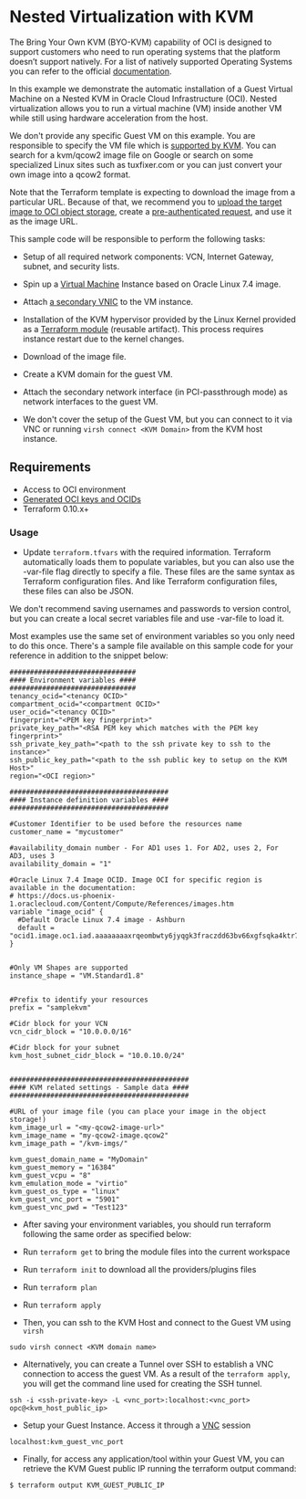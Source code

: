 Nested Virtualization with KVM
==============================

The Bring Your Own KVM (BYO-KVM) capability of OCI is designed to support customers who need to run operating systems that the platform doesn’t support natively. For a list of natively supported Operating Systems you can refer to the official [documentation](https://docs.us-phoenix-1.oraclecloud.com/Content/Compute/References/images.htm).

In this example we demonstrate the automatic installation of a Guest Virtual Machine on a Nested KVM in Oracle Cloud Infrastructure (OCI). Nested virtualization allows you to run a virtual machine (VM) inside another VM while still using hardware acceleration from the host.

We don't provide any specific Guest VM on this example. You are responsible to specify the VM file which is [supported by KVM](https://www.linux-kvm.org/page/Guest_Support_Status). You can search for a kvm/qcow2 image file on Google or search on some specialized Linux sites such as tuxfixer.com or you can just convert your own image into a qcow2 format.

Note that the Terraform template is expecting to download the image from a particular URL. Because of that, we recommend you to [upload the target image to OCI object storage](https://docs.us-phoenix-1.oraclecloud.com/Content/GSG/Tasks/addingbuckets.htm#two), create a [pre-authenticated request](https://docs.us-phoenix-1.oraclecloud.com/Content/Object/Tasks/managingobjects.htm#par), and use it as the image URL.

This sample code will be responsible to perform the following tasks:

- Setup of all required network components: VCN, Internet Gateway, subnet, and security lists.

- Spin up a [Virtual Machine](https://docs.us-phoenix-1.oraclecloud.com/Content/Compute/Concepts/computeoverview.htm) Instance based on Oracle Linux 7.4 image.

- Attach [a secondary VNIC](https://docs.us-phoenix-1.oraclecloud.com/Content/Network/Tasks/managingVNICs.htm) to the VM instance.

-	Installation of the KVM hypervisor provided by the Linux Kernel provided as a [Terraform module](https://www.terraform.io/docs/modules/usage.html) (reusable artifact). This process requires instance restart due to the kernel changes.

-	Download of the image file.

- Create a KVM domain for the guest VM.

- Attach the secondary network interface (in PCI-passthrough mode) as network interfaces to the guest VM.

- We don't cover the setup of the Guest VM, but you can connect to it via VNC or running `virsh connect <KVM Domain>` from the KVM host instance.


Requirements
------------

- Access to OCI environment
- [Generated OCI keys and OCIDs](https://docs.us-phoenix-1.oraclecloud.com/Content/API/Concepts/apisigningkey.htm)
- Terraform 0.10.x+


### Usage

- Update `terraform.tfvars` with the required information. Terraform automatically loads them to populate variables, but you can also use the -var-file flag directly to specify a file. These files are the same syntax as Terraform configuration files. And like Terraform configuration files, these files can also be JSON.

We don't recommend saving usernames and passwords to version control, but you can create a local secret variables file and use -var-file to load it.

Most examples use the same set of environment variables so you only need to do this once. There's a sample file available on this sample code for your reference in addition to the snippet below:

```
###############################
#### Environment variables ####
###############################
tenancy_ocid="<tenancy OCID>"
compartment_ocid="<compartment OCID>"
user_ocid="<tenancy OCID>"
fingerprint="<PEM key fingerprint>"
private_key_path="<RSA PEM key which matches with the PEM key fingerprint>"
ssh_private_key_path="<path to the ssh private key to ssh to the instance>"
ssh_public_key_path="<path to the ssh public key to setup on the KVM Host>"
region="<OCI region>"

#######################################
#### Instance definition variables ####
#######################################

#Customer Identifier to be used before the resources name
customer_name = "mycustomer"

#availability_domain number - For AD1 uses 1. For AD2, uses 2, For AD3, uses 3
availability_domain = "1"

#Oracle Linux 7.4 Image OCID. Image OCI for specific region is available in the documentation:
# https://docs.us-phoenix-1.oraclecloud.com/Content/Compute/References/images.htm
variable "image_ocid" {
  #Default Oracle Linux 7.4 image - Ashburn
  default = "ocid1.image.oc1.iad.aaaaaaaaxrqeombwty6jyqgk3fraczdd63bv66xgfsqka4ktr7c57awr3p5a"
}


#Only VM Shapes are supported
instance_shape = "VM.Standard1.8"


#Prefix to identify your resources
prefix = "samplekvm"

#Cidr block for your VCN
vcn_cidr_block = "10.0.0.0/16"

#Cidr block for your subnet
kvm_host_subnet_cidr_block = "10.0.10.0/24"


############################################
#### KVM related settings - Sample data ####
############################################

#URL of your image file (you can place your image in the object storage!)
kvm_image_url = "<my-qcow2-image-url>"
kvm_image_name = "my-qcow2-image.qcow2"
kvm_image_path = "/kvm-imgs/"

kvm_guest_domain_name = "MyDomain"
kvm_guest_memory = "16384"
kvm_guest_vcpu = "8"
kvm_emulation_mode = "virtio"
kvm_guest_os_type = "linux"
kvm_guest_vnc_port = "5901"
kvm_guest_vnc_pwd = "Test123"
```

- After saving your environment variables, you should run terraform following the same order as specified below:

- Run `terraform get` to bring the module files into the current workspace

- Run `terraform init` to download all the providers/plugins files

- Run `terraform plan`

- Run `terraform apply`

- Then, you can ssh to the KVM Host and connect to the Guest VM using `virsh`

```
sudo virsh connect <KVM domain name>
```

- Alternatively, you can create a Tunnel over SSH to establish a VNC connection to access the guest VM. As a result of the `terraform apply`, you will get the command line used for creating the SSH tunnel.

```
ssh -i <ssh-private-key> -L <vnc_port>:localhost:<vnc_port> opc@<kvm_host_public_ip>
```

- Setup your Guest Instance. Access it through a [VNC](https://en.wikipedia.org/wiki/Virtual_Network_Computing) session

`localhost:kvm_guest_vnc_port`


- Finally, for access any application/tool within your Guest VM, you can retrieve the KVM Guest public IP running the terraform output command:

```
$ terraform output KVM_GUEST_PUBLIC_IP
```
